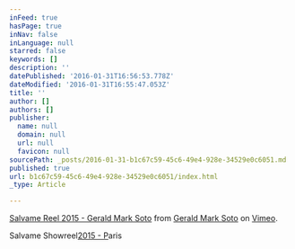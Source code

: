 ```yaml
---
inFeed: true
hasPage: true
inNav: false
inLanguage: null
starred: false
keywords: []
description: ''
datePublished: '2016-01-31T16:56:53.778Z'
dateModified: '2016-01-31T16:55:47.053Z'
title: ''
author: []
authors: []
publisher:
  name: null
  domain: null
  url: null
  favicon: null
sourcePath: _posts/2016-01-31-b1c67c59-45c6-49e4-928e-34529e0c6051.md
published: true
url: b1c67c59-45c6-49e4-928e-34529e0c6051/index.html
_type: Article

---
```

[Salvame Reel 2015 - Gerald Mark Soto][0] from [Gerald Mark Soto][1] on [Vimeo][2].

Salvame Showreel[2015 - P][3]aris

[0]: https://vimeo.com/123594845
[1]: https://vimeo.com/salvame
[2]: https://vimeo.com/
[3]: null